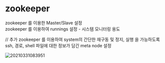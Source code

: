 # zookeeper

zookeeper 를 이용한 Master/Slave 설정  
zookeeper 를 이용하여 runnings 설정 - 시스템 모니터링 용도  

// 추가
zookeeper 를 이용하여 system의 간단한 재구동 및 정지, 실행 을 가능하도록 ssh, 경로, shell 파일에 대한 정보가 담긴 meta node 설정 



![20210331083951](https://user-images.githubusercontent.com/34525953/113070169-ec77ea80-91fc-11eb-8e72-9682a098da26.png)
  

